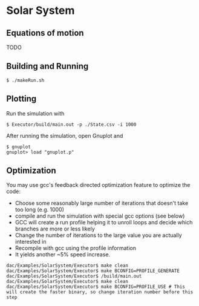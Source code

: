 # Solar System

## Equations of motion

TODO

## Building and Running
```console
$ ./makeRun.sh
```

## Plotting
Run the simulation with 

```console
$ Executor/build/main.out -p ./State.csv -i 1000
```

After running the simulation, open Gnuplot and

```console
$ gnuplot 
gnuplot> load "gnuplot.p"
```

## Optimization
You may use gcc's feedback directed optimization feature to optimize the code: 
* Choose some reasonably large number of iterations that doesn't take too long (e.g. 1000)
* compile and run the simulation with special gcc options (see below)
* GCC will create a run profile helping it to unroll loops and decide which branches are more or less likely
* Change the number of iterations to the large value you are actually interested in
* Recompile with gcc using the profile information
* It yields another ~5% speed increase.

```console
dac/Examples/SolarSystem/Executor$ make clean
dac/Examples/SolarSystem/Executor$ make BCONFIG=PROFILE_GENERATE
dac/Examples/SolarSystem/Executor$ /build/main.out
dac/Examples/SolarSystem/Executor$ make clean
dac/Examples/SolarSystem/Executor$ make BCONFIG=PROFILE_USE # This will create the faster binary, so change iteration number before this step
```
